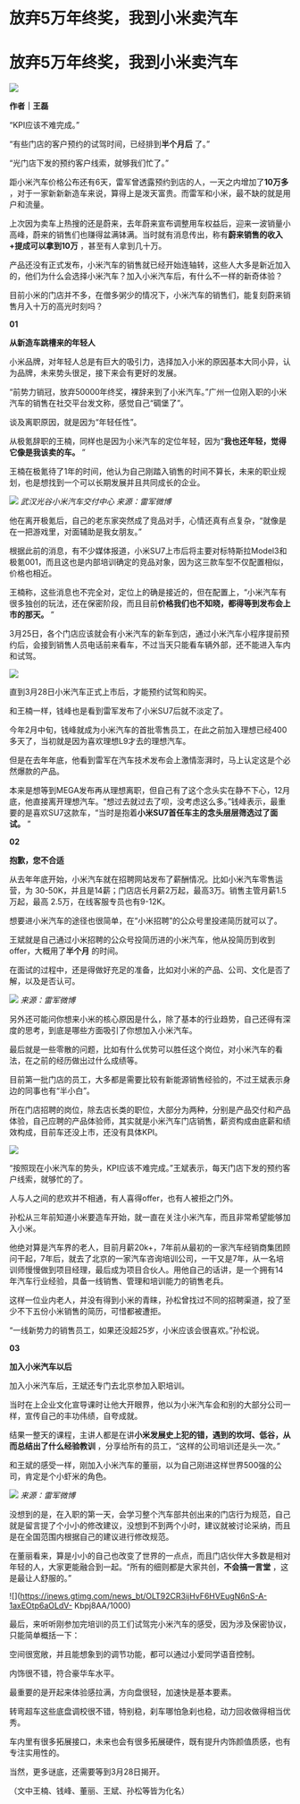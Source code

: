# 放弃5万年终奖，我到小米卖汽车

# 放弃5万年终奖，我到小米卖汽车

![](https://inews.gtimg.com/news_bt/OHFCo5fBamdfBhUU7u0A6SslejlUxxW33YvTUGhyUQf1oAA/1000)

**作者｜王磊**

“KPI应该不难完成。”

“有些门店的客户预约的试驾时间，已经排到**半个月后** 了。”

“光门店下发的预约客户线索，就够我们忙了。”

距小米汽车价格公布还有6天，雷军曾透露预约到店的人，一天之内增加了**10万多**
，对于一家新新新造车来说，算得上是泼天富贵。而雷军和小米，最不缺的就是用户和流量。

上次因为卖车上热搜的还是蔚来，去年蔚来宣布调整用车权益后，迎来一波销量小高峰，蔚来的销售们也赚得盆满钵满。当时就有消息传出，称有**蔚来销售的收入+提成可以拿到10万**
，甚至有人拿到几十万。

产品还没有正式发布，小米汽车的销售就已经开始连轴转，这些人大多是新近加入的，他们为什么会选择小米汽车？加入小米汽车后，有什么不一样的新奇体验？

目前小米的门店并不多，在僧多粥少的情况下，小米汽车的销售们，能复刻蔚来销售月入十万的高光时刻吗？

**01**

**从新造车跳槽来的年轻人**

小米品牌，对年轻人总是有巨大的吸引力，选择加入小米的原因基本大同小异，认为品牌，未来势头很足，接下来会有更好的发展。

“前势力销冠，放弃50000年终奖，裸辞来到了小米汽车。”广州一位刚入职的小米汽车的销售在社交平台发文称，感觉自己“碉堡了”。

谈及离职原因，就是因为“年轻任性”。

从极氪辞职的王楠，同样也是因为小米汽车的定位年轻，因为“**我也还年轻，觉得它像是我该卖的车。** ”

王楠在极氪待了1年的时间，他认为自己刚踏入销售的时间不算长，未来的职业规划，也是想找到一个可以长期发展并且共同成长的企业。

![](https://inews.gtimg.com/news_bt/OYOP39mnoALRzxJ1TGyNLGYqWj9GRY4LEw7doXEshdUpMAA/1000)
_武汉光谷小米汽车交付中心 来源：雷军微博_

他在离开极氪后，自己的老东家突然成了竞品对手，心情还真有点复杂，“就像是在一把游戏里，对面辅助是我女朋友。”

根据此前的消息，有不少媒体报道，小米SU7上市后将主要对标特斯拉Model3和极氪001，而且这也是内部培训确定的竞品对象，因为这三款车型不仅配置相似，价格也相近。

王楠称，这些消息也不完全对，定位上的确是接近的，但在配置上，“小米汽车有很多独创的玩法，还在保密阶段，而且目前**价格我们也不知晓，都得等到发布会上市的那天。**
”

3月25日，各个门店应该就会有小米汽车的新车到店，通过小米汽车小程序提前预约后，会接到销售人员电话前来看车，不过当天只能看车辆外部，还不能进入车内和试驾。

![](https://inews.gtimg.com/news_bt/OJ9wJCK3aa9drg3RleL4EzHq_jPywjkLfCnJ2DJYnVITIAA/1000)

直到3月28日小米汽车正式上市后，才能预约试驾和购买。

和王楠一样，钱峰也是看到雷军发布了小米SU7后就不淡定了。

今年2月中旬，钱峰就成为小米汽车的首批零售员工，在此之前加入理想已经400多天了，当初就是因为喜欢理想L9才去的理想汽车。

但是在去年年底，他看到雷军在汽车技术发布会上激情澎湃时，马上认定这是个必然爆款的产品。

本来是想等到MEGA发布再从理想离职，但自己有了这个念头实在静不下心，12月底，他直接离开理想汽车。“想过去就过去了呗，没考虑这么多。”钱峰表示，最重要的是喜欢SU7这款车，“当时是抱着**小米SU7首任车主的念头层层筛选过了面试。**
”

**02**

**抱歉，您不合适**

从去年年底开始，小米汽车就在招聘网站发布了薪酬情况。比如小米汽车零售运营，为
30-50K，并且是14薪；门店店长月薪2万起，最高3万。销售主管月薪1.5万起，最高 2.5万，在线客服专员也有9-12K。

想要进小米汽车的途径也很简单，在“小米招聘”的公众号里投递简历就可以了。

王斌就是自己通过小米招聘的公众号投简历进的小米汽车，他从投简历到收到offer，大概用了**半个月** 的时间。

在面试的过程中，还是得做好充足的准备，比如对小米的产品、公司、文化是否了解，以及是否认可。

![](https://inews.gtimg.com/news_bt/O6p6hufOxcNrO0TfHfQfRdoyu25WqL89WvclRI78lWdwkAA/1000)
_来源：雷军微博_

另外还可能问你想来小米的核心原因是什么，除了基本的行业趋势，自己还得有深度的思考，到底是哪些方面吸引了你想加入小米汽车。

最后就是一些零散的问题，比如有什么优势可以胜任这个岗位，对小米汽车的看法，在之前的经历做出过什么成绩等。

目前第一批门店的员工，大多都是需要比较有新能源销售经验的，不过王斌表示身边的同事也有“半小白”。

所在门店招聘的岗位，除去店长类的职位，大部分为两种，分别是产品交付和产品体验，自己应聘的产品体验师，其实就是小米汽车门店销售，薪资构成由底薪和绩效构成，目前车还没上市，还没有具体KPI。

![](https://inews.gtimg.com/news_bt/OxC4Rn4YN6lUUv5YtRpEFurY6HGDxK0pHiA7_O-46cbSwAA/1000)

“按照现在小米汽车的势头，KPI应该不难完成。”王斌表示，每天门店下发的预约客户线索，就够忙的了。

人与人之间的悲欢并不相通，有人喜得offer，也有人被拒之门外。

孙松从三年前知道小米要造车开始，就一直在关注小米汽车，而且非常希望能够加入小米。

他绝对算是汽车界的老人，目前月薪20k+，7年前从最初的一家汽车经销商集团顾问干起，7年后，就去了北京的一家汽车咨询培训公司，一干又是7年，从一名培训师慢慢做到项目经理，最后成为项目合伙人。用他自己的话讲，是一个拥有14年汽车行业经验，具备一线销售、管理和培训能力的销售老兵。

这样一位业内老人，并没有得到小米的青睐，孙松曾找过不同的招聘渠道，投了至少不下五份小米销售的简历，可惜都被遭拒。

“一线新势力的销售员工，如果还没超25岁，小米应该会很喜欢。”孙松说。

**03**

**加入小米汽车以后**

加入小米汽车后，王斌还专门去北京参加入职培训。

当时在上企业文化宣导课时让他大开眼界，他以为小米汽车会和别的大部分公司一样，宣传自己的丰功伟绩，自夸成就。

结果一整天的课程，主讲人都是在讲**小米发展史上犯的错，遇到的坎坷、低谷，从而总结出了什么经验教训** ，分享给所有的员工，“这样的公司培训还是头一次。”

和王斌的感受一样，刚加入小米汽车的董丽，以为自己刚进这样世界500强的公司，肯定是个小虾米的角色。

![](https://inews.gtimg.com/news_bt/O7zjWBmra3P4v13b93Eh_5DZwM3Im6LfMvXAAi_Ejm06QAA/1000)
_来源：雷军微博_

没想到的是，在入职的第一天，会学习整个汽车部共创出来的门店行为规范，自己就是留言提了个小小的修改建议，没想到不到两个小时，建议就被讨论采纳，而且是在全国范围内根据自己的建议进行修改规范。

在董丽看来，算是小小的自己也改变了世界的一点点，而且门店伙伴大多数是相对年轻的人，大家更能融合到一起。“所有的细则都是大家共创，**不会搞一言堂**
，这是最让人舒服的。”

![](https://inews.gtimg.com/news_bt/OLT92CR3ijHvF6HVEugN6nS-A-1axEOtp6aOLdV-
Kbpj8AA/1000)

最后，来听听刚参加完培训的员工们试驾完小米汽车的感受，因为涉及保密协议，只能简单概括一下：

空间很宽敞，并且能想象到的调节功能，都可以通过小爱同学语音控制。

内饰很不错，符合豪华车水平。

最重要的是开起来体验感拉满，方向盘很轻，加速快是基本要素。

转弯超车这些底盘调校很不错，特别稳，刹车哪怕急刹也稳，动力回收做得相当优秀。

车内里有很多拓展接口，未来也会有很多拓展硬件，既有提升内饰颜值质感，也有专注实用性的。

当然，更多谜底，还需要等到3月28日揭开。

（文中王楠、钱峰、董丽、王斌、孙松等皆为化名）

